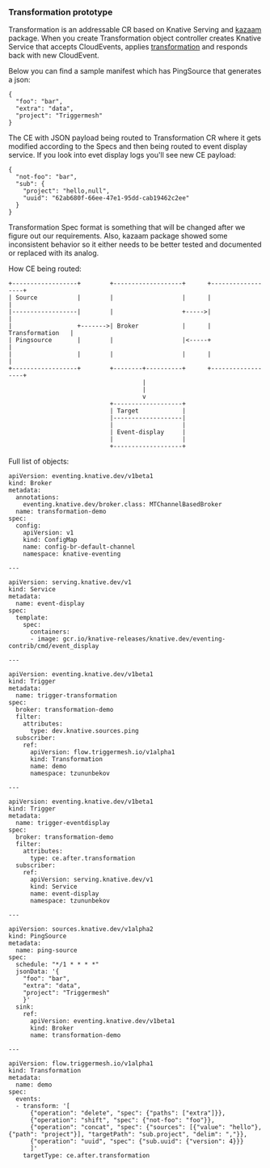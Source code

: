 ### Transformation prototype

Transformation is an addressable CR based on Knative Serving and 
[kazaam](https://github.com/qntfy/kazaam) package. When you create 
Transformation object controller creates Knative Service that 
accepts CloudEvents, applies 
[transformation](https://github.com/qntfy/kazaam#specification-support) 
and responds back with new CloudEvent.

Below you can find a sample manifest which has PingSource that 
generates a json:

```
{
  "foo": "bar", 
  "extra": "data", 
  "project": "Triggermesh"
}
```

The CE with JSON payload being routed to Transformation CR where 
it gets modified according to the Specs and then being routed to 
event display service. If you look into evet display logs you'll
see new CE payload:

```
{
  "not-foo": "bar",
  "sub": {
    "project": "hello,null",
    "uuid": "62ab680f-66ee-47e1-95dd-cab19462c2ee"
  }
}
```

Transformation Spec format is something that will be changed
after we figure out our requirements. Also, kazaam package 
showed some inconsistent behavior so it either needs to be
better tested and documented or replaced with its analog.

How CE being routed:

```
+------------------+        +-------------------+      +------------------+
| Source           |        |                   |      |                  |
|------------------|        |                   +----->|                  |
|                  +------->| Broker            |      | Transformation   |
| Pingsource       |        |                   |<-----+                  |
|                  |        |                   |      |                  |
+------------------+        +--------+----------+      +------------------+
                                     |
                                     |
                                     v
                            +-------------------+
                            | Target            |
                            |-------------------|
                            |                   |
                            | Event-display     |
                            |                   |
                            +-------------------+
```

Full list of objects:

```
apiVersion: eventing.knative.dev/v1beta1
kind: Broker
metadata:
  annotations:
    eventing.knative.dev/broker.class: MTChannelBasedBroker
  name: transformation-demo
spec:
  config:
    apiVersion: v1
    kind: ConfigMap
    name: config-br-default-channel
    namespace: knative-eventing

---

apiVersion: serving.knative.dev/v1
kind: Service
metadata:
  name: event-display
spec:
  template:
    spec:
      containers:
      - image: gcr.io/knative-releases/knative.dev/eventing-contrib/cmd/event_display

---

apiVersion: eventing.knative.dev/v1beta1
kind: Trigger
metadata:
  name: trigger-transformation
spec:
  broker: transformation-demo
  filter:
    attributes:
      type: dev.knative.sources.ping
  subscriber:
    ref:
      apiVersion: flow.triggermesh.io/v1alpha1
      kind: Transformation
      name: demo
      namespace: tzununbekov

---

apiVersion: eventing.knative.dev/v1beta1
kind: Trigger
metadata:
  name: trigger-eventdisplay
spec:
  broker: transformation-demo
  filter: 
    attributes:
      type: ce.after.transformation
  subscriber:
    ref:
      apiVersion: serving.knative.dev/v1
      kind: Service
      name: event-display
      namespace: tzununbekov

---

apiVersion: sources.knative.dev/v1alpha2
kind: PingSource
metadata:
  name: ping-source
spec:
  schedule: "*/1 * * * *"
  jsonData: '{
    "foo": "bar", 
    "extra": "data", 
    "project": "Triggermesh"
    }'
  sink:
    ref:
      apiVersion: eventing.knative.dev/v1beta1
      kind: Broker
      name: transformation-demo

---

apiVersion: flow.triggermesh.io/v1alpha1
kind: Transformation
metadata:
  name: demo
spec:
  events:
  - transform: '[
      {"operation": "delete", "spec": {"paths": ["extra"]}},
      {"operation": "shift", "spec": {"not-foo": "foo"}},
      {"operation": "concat", "spec": {"sources": [{"value": "hello"}, {"path": "project"}], "targetPath": "sub.project", "delim": ","}},
      {"operation": "uuid", "spec": {"sub.uuid": {"version": 4}}}
      ]'
    targetType: ce.after.transformation

```